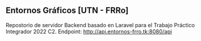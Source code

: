 ## Entornos Gráficos [UTN - FRRo]

Repostorio de servidor Backend basado en Laravel para el Trabajo Práctico Integrador 2022 C2.
Endpoint: http://api.entornos-frro.tk:8080/api
